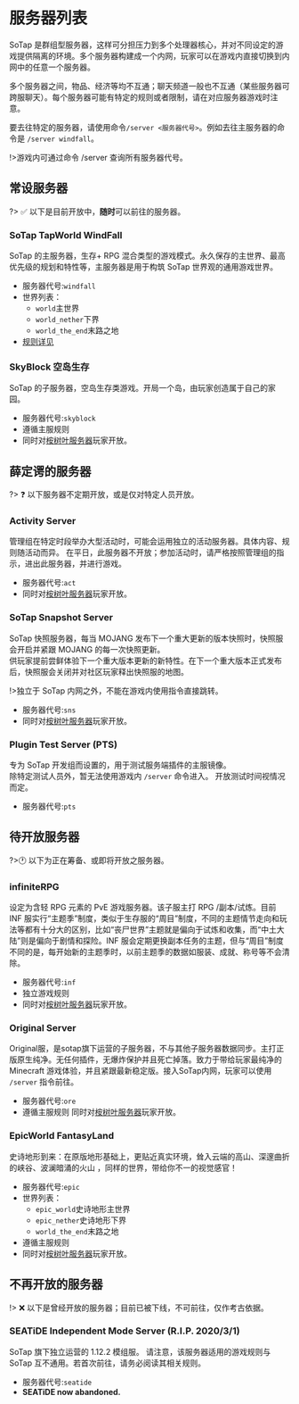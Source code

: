 # 服务器列表  
SoTap 是群组型服务器，这样可分担压力到多个处理器核心，并对不同设定的游戏提供隔离的环境。多个服务器构建成一个内网，玩家可以在游戏内直接切换到内网中的任意一个服务器。

多个服务器之间，物品、经济等均不互通；聊天频道一般也不互通（某些服务器可跨服聊天）。每个服务器可能有特定的规则或者限制，请在对应服务器游戏时注意。

要去往特定的服务器，请使用命令`/server <服务器代号>`。例如去往主服务器的命令是 `/server windfall`。  

!>游戏内可通过命令 /server 查询所有服务器代号。  

## 常设服务器  
?> ✅ 以下是目前开放中，**随时**可以前往的服务器。  

### SoTap TapWorld WindFall  
SoTap 的主服务器，生存+ RPG 混合类型的游戏模式。永久保存的主世界、最高优先级的规划和特性等，主服务器是用于构筑 SoTap 世界观的通用游戏世界。  
- 服务器代号:`windfall`
- 世界列表：
  - `world`主世界
  - `world_nether`下界
  - `world_the_end`末路之地
- [规则详见](https://wiki.sotap.org/#/rules)

### SkyBlock 空岛生存
SoTap 的子服务器，空岛生存类游戏。开局一个岛，由玩家创造属于自己的家园。

- 服务器代号:`skyblock`
- 遵循主服规则
- 同时对[桉树叶服务器](https://www.eumc.cc/)玩家开放。

## 薛定谔的服务器

?> ❓ 以下服务器不定期开放，或是仅对特定人员开放。

### Activity Server
管理组在特定时段举办大型活动时，可能会运用独立的活动服务器。具体内容、规则随活动而异。
在平日，此服务器不开放；参加活动时，请严格按照管理组的指示，进出此服务器，并进行游戏。

- 服务器代号:`act`
- 同时对[桉树叶服务器](https://www.eumc.cc/)玩家开放。

### SoTap Snapshot Server
SoTap 快照服务器，每当 MOJANG 发布下一个重大更新的版本快照时，快照服会开启并紧跟 MOJANG 的每一次快照更新。  
供玩家提前尝鲜体验下一个重大版本更新的新特性。在下一个重大版本正式发布后，快照服会关闭并对社区玩家释出快照服的地图。

!>独立于 SoTap 内网之外，不能在游戏内使用指令直接跳转。
- 服务器代号:`sns`
- 同时对[桉树叶服务器](https://www.eumc.cc/)玩家开放。

### Plugin Test Server (PTS)
专为 SoTap 开发组而设置的，用于测试服务端插件的主服镜像。  
除特定测试人员外，暂无法使用游戏内 `/server` 命令进入。
开放测试时间视情况而定。

- 服务器代号:`pts`

## 待开放服务器
?>🕐 以下为正在筹备、或即将开放之服务器。

### infiniteRPG
设定为含轻 RPG 元素的 PvE 游戏服务器。该子服主打 RPG /副本/试炼。目前 INF 服实行“主题季”制度，类似于生存服的“周目”制度，不同的主题情节走向和玩法等都有十分大的区别，比如“丧尸世界”主题就是偏向于试炼和收集，而“中土大陆”则是偏向于剧情和探险。INF 服会定期更换副本任务的主题，但与“周目”制度不同的是，每开始新的主题季时，以前主题季的数据如服装、成就、称号等不会清除。

- 服务器代号:`inf`
- 独立游戏规则
- 同时对[桉树叶服务器](https://www.eumc.cc/)玩家开放。

### Original Server
Original服，是sotap旗下运营的子服务器，不与其他子服务器数据同步。主打正版原生纯净。无任何插件，无爆炸保护并且死亡掉落。致力于带给玩家最纯净的 Minecraft 游戏体验，并且紧跟最新稳定版。接入SoTap内网，玩家可以使用 `/server` 指令前往。

- 服务器代号:`ore`
- 遵循主服规则
 同时对[桉树叶服务器](https://www.eumc.cc/)玩家开放。

### EpicWorld FantasyLand
史诗地形到来：在原版地形基础上，更贴近真实环境，耸入云端的高山、深邃曲折的峡谷、波澜暗涌的火山 ，同样的世界，带给你不一的视觉感官！

- 服务器代号:`epic`
- 世界列表：
  - `epic_world`史诗地形主世界
  - `epic_nether`史诗地形下界
  - `world_the_end`末路之地
- 遵循主服规则
- 同时对[桉树叶服务器](https://www.eumc.cc/)玩家开放。

## 不再开放的服务器
!> ❌ 以下是曾经开放的服务器；目前已被下线，不可前往，仅作考古依据。

### SEATiDE Independent Mode Server (R.I.P. 2020/3/1)

SoTap 旗下独立运营的 1.12.2 模组服。 请注意，该服务器适用的游戏规则与 SoTap 互不通用。若首次前往，请务必阅读其相关规则。

- 服务器代号:`seatide`
- **SEATiDE now abandoned.**
